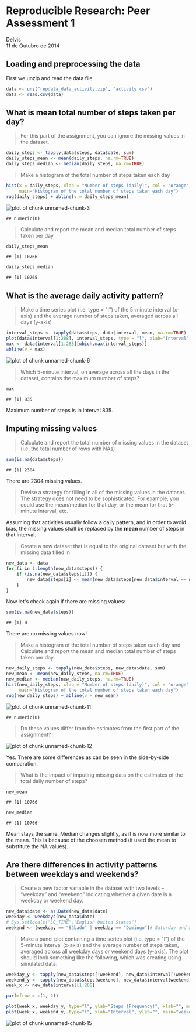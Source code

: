 # Reproducible Research: Peer Assessment 1
Delvis  
11 de Outubro de 2014  

## Loading and preprocessing the data
First we unzip and read the data file


```r
data <- unz("repdata_data_activity.zip", "activity.csv")
data <- read.csv(data)
```

## What is mean total number of steps taken per day?

> For this part of the assignment, you can ignore the missing values in the dataset.


```r
daily_steps <- tapply(data$steps, data$date, sum)
daily_steps_mean <- mean(daily_steps, na.rm=TRUE)
daily_steps_median <- median(daily_steps, na.rm=TRUE)
```

> Make a histogram of the total number of steps taken each day


```r
hist(x = daily_steps, xlab = "Number of steps (daily)", col = "orange",
     main="Histogram of the total number of steps taken each day")
rug(daily_steps) + abline(v = daily_steps_mean)
```

![plot of chunk unnamed-chunk-3](./PA1_template_files/figure-html/unnamed-chunk-3.png) 

```
## numeric(0)
```

> Calculate and report the mean and median total number of steps taken per day


```r
daily_steps_mean
```

```
## [1] 10766
```


```r
daily_steps_median
```

```
## [1] 10765
```

## What is the average daily activity pattern?

> Make a time series plot (i.e. type = "l") of the 5-minute interval (x-axis) and the average number of steps taken, averaged across all days (y-axis)


```r
interval_steps <- tapply(data$steps, data$interval, mean, na.rm=TRUE)
plot(data$interval[1:288], interval_steps, type = "l", xlab="Interval", ylab="Mean number of steps", col = "orange")
max <- data$interval[1:288][which.max(interval_steps)]
abline(v = max)
```

![plot of chunk unnamed-chunk-6](./PA1_template_files/figure-html/unnamed-chunk-6.png) 

> Which 5-minute interval, on average across all the days in the dataset, contains the maximum number of steps?


```r
max
```

```
## [1] 835
```
Maximum number of steps is in interval 835.


## Imputing missing values

> Calculate and report the total number of missing values in the dataset (i.e. the total number of rows with NAs)


```r
sum(is.na(data$steps))
```

```
## [1] 2304
```
There are 2304 missing values.

> Devise a strategy for filling in all of the missing values in the dataset. The strategy does not need to be sophisticated. For example, you could use the mean/median for that day, or the mean for that 5-minute interval, etc.

Assuming that activities usually follow a daily pattern, and in order to avoid bias, the missing values shall be replaced by the **mean** number of steps in that interval.

> Create a new dataset that is equal to the original dataset but with the missing data filled in


```r
new_data <- data
for (i in 1:length(new_data$steps)) {
    if (is.na(new_data$steps[i])) {
        new_data$steps[i] <- mean(new_data$steps[new_data$interval == new_data$interval[i]], na.rm=TRUE)
    }
}
```

Now let's check again if there are missing values:

```r
sum(is.na(new_data$steps))
```

```
## [1] 0
```

There are no missing values now!

> Make a histogram of the total number of steps taken each day and Calculate and report the mean and median total number of steps taken per day.


```r
new_daily_steps <- tapply(new_data$steps, new_data$date, sum)
new_mean <- mean(new_daily_steps, na.rm=TRUE)
new_median <- median(new_daily_steps, na.rm=TRUE)
hist(new_daily_steps, xlab = "Number of steps (daily)", col = "orange",
     main="Histogram of the total number of steps taken each day")
rug(new_daily_steps) + abline(v = new_mean)
```

![plot of chunk unnamed-chunk-11](./PA1_template_files/figure-html/unnamed-chunk-11.png) 

```
## numeric(0)
```

> Do these values differ from the estimates from the first part of the assignment? 

![plot of chunk unnamed-chunk-12](./PA1_template_files/figure-html/unnamed-chunk-12.png) 

Yes. There are some differences as can be seen in the side-by-side comparation.

> What is the impact of imputing missing data on the estimates of the total daily number of steps?


```r
new_mean
```

```
## [1] 10766
```

```r
new_median
```

```
## [1] 10766
```

Mean stays the same. Median changes slightly, as it is now more similar to the mean. This is because of the choosen method (it used the mean to substitute the NA values).

## Are there differences in activity patterns between weekdays and weekends?

> Create a new factor variable in the dataset with two levels – “weekday” and “weekend” indicating whether a given date is a weekday or weekend day.


```r
new_data$date <- as.Date(new_data$date)
weekday <- weekdays(new_data$date)
# Sys.setlocale("LC_TIME","English United States")
weekend <- (weekday == "Sábado" | weekday == "Domingo")# Saturday and Sunday, in an ENGLISH system
```

> Make a panel plot containing a time series plot (i.e. type = "l") of the 5-minute interval (x-axis) and the average number of steps taken, averaged across all weekday days or weekend days (y-axis). The plot should look something like the following, which was creating using simulated data:


```r
weekday_y <- tapply(new_data$steps[!weekend], new_data$interval[!weekend], mean)
weekend_y <- tapply(new_data$steps[weekend], new_data$interval[weekend], mean)
week_x <- new_data$interval[1:288]

par(mfrow = c(1, 2))

plot(week_x, weekday_y, type="l", ylab="Steps (Frequency)", xlab="", main="weekday", ylim = c(0, 250), col = "orange")
plot(week_x, weekend_y, type="l", xlab="Interval", ylab="", main="weekend", ylim = c(0, 250), col = "orange")
```

![plot of chunk unnamed-chunk-15](./PA1_template_files/figure-html/unnamed-chunk-15.png) 

